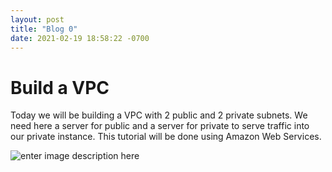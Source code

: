 ```yaml
---
layout: post
title: "Blog 0"
date: 2021-02-19 18:58:22 -0700
---
```

# Build a VPC
Today we will be building a VPC with 2 public and 2 private subnets. We need here a server for public and a server for private to serve traffic into our private instance.
This tutorial will be done using Amazon Web Services.

 ![enter image description here](https://ibb.co/m5Xjsjd)
